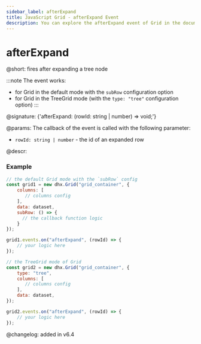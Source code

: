```yaml
---
sidebar_label: afterExpand
title: JavaScript Grid - afterExpand Event 
description: You can explore the afterExpand event of Grid in the documentation of the DHTMLX JavaScript UI library. Browse developer guides and API reference, try out code examples and live demos, and download a free 30-day evaluation version of DHTMLX Suite.
---
```


# afterExpand

@short: fires after expanding a tree node

:::note
The event works:
- for Grid in the default mode with the `subRow` configuration option
- for Grid in the TreeGrid mode (with the `type: "tree"` configuration option)
:::

@signature: {'afterExpand: (rowId: string | number) => void;'}

@params:
The callback of the event is called with the following parameter:

- `rowId: string | number` - the id of an expanded row

@descr:

### Example

~~~jsx {7-9,12-14}
// the default Grid mode with the `subRow` config
const grid1 = new dhx.Grid("grid_container", {
    columns: [
       // columns config
    ],
    data: dataset,
    subRow: () => { 
      // the callback function logic 
    }
});

grid1.events.on("afterExpand", (rowId) => {
    // your logic here
});
~~~

~~~jsx {3,10-12}
// the TreeGrid mode of Grid
const grid2 = new dhx.Grid("grid_container", {
    type: "tree",
    columns: [
       // columns config
    ],
    data: dataset,
});

grid2.events.on("afterExpand", (rowId) => {
    // your logic here
});
~~~


@changelog: added in v6.4
